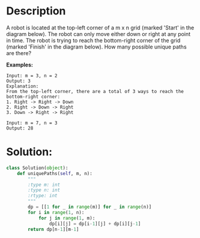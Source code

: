 # Description

A robot is located at the top-left corner of a m x n grid (marked 'Start' in the diagram below).
The robot can only move either down or right at any point in time.
The robot is trying to reach the bottom-right corner of the grid (marked 'Finish' in the diagram below).
How many possible unique paths are there?

**Examples:**

```
Input: m = 3, n = 2
Output: 3
Explanation:
From the top-left corner, there are a total of 3 ways to reach the bottom-right corner:
1. Right -> Right -> Down
2. Right -> Down -> Right
3. Down -> Right -> Right

Input: m = 7, n = 3
Output: 28
```

# Solution:

```python
class Solution(object):
    def uniquePaths(self, m, n):
        """
        :type m: int
        :type n: int
        :rtype: int
        """
        dp = [[1 for _ in range(m)] for _ in range(n)]
        for i in range(1, n):
            for j in range(1, m):
                dp[i][j] = dp[i-1][j] + dp[i][j-1]
        return dp[n-1][m-1]
```
